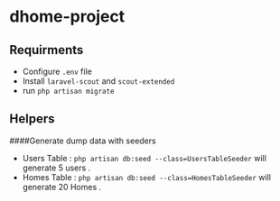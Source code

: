 # dhome-project

## Requirments

- Configure `.env` file
- Install `laravel-scout` and `scout-extended`
- run `php artisan migrate`



## Helpers

####Generate dump data with seeders

- Users Table : `php artisan db:seed --class=UsersTableSeeder` will generate 5 users .
- Homes Table : `php artisan db:seed --class=HomesTableSeeder` will generate 20 Homes .